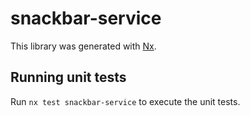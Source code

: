 # snackbar-service

This library was generated with [Nx](https://nx.dev).

## Running unit tests

Run `nx test snackbar-service` to execute the unit tests.
